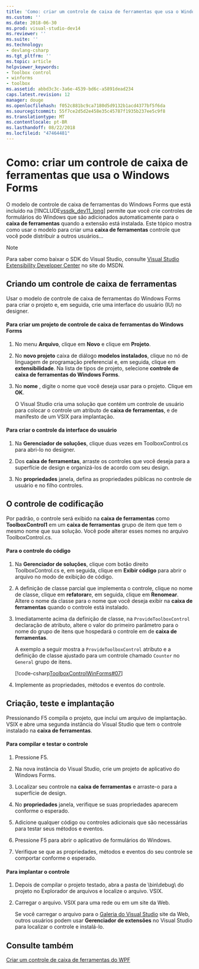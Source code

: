 ```yaml
---
title: 'Como: criar um controle de caixa de ferramentas que usa o Windows Forms | Microsoft Docs'
ms.custom: ''
ms.date: 2018-06-30
ms.prod: visual-studio-dev14
ms.reviewer: ''
ms.suite: ''
ms.technology:
- devlang-csharp
ms.tgt_pltfrm: ''
ms.topic: article
helpviewer_keywords:
- Toolbox control
- winforms
- toolbox
ms.assetid: abbd3c3c-3a6e-4539-bd6c-a5891dead234
caps.latest.revision: 12
manager: douge
ms.openlocfilehash: f052c881bc9ca7180d5d9132b1acd4377bf5f6da
ms.sourcegitcommit: 55f7ce2d5d2e458e35c45787f1935b237ee5c9f8
ms.translationtype: MT
ms.contentlocale: pt-BR
ms.lasthandoff: 08/22/2018
ms.locfileid: "47464481"
---
```

# <a name="how-to-create-a-toolbox-control-that-uses-windows-forms"></a>Como: criar um controle de caixa de ferramentas que usa o Windows Forms
O modelo de controle de caixa de ferramentas do Windows Forms que está incluído na [!INCLUDE[vssdk_dev11_long](../includes/vssdk-dev11-long-md.md)] permite que você crie controles de formulários do Windows que são adicionados automaticamente para o **caixa de ferramentas** quando a extensão está instalada. Este tópico mostra como usar o modelo para criar uma **caixa de ferramentas** controle que você pode distribuir a outros usuários...  
  
> [!NOTE]
>  Para saber como baixar o SDK do Visual Studio, consulte [Visual Studio Extensibility Developer Center](http://go.microsoft.com/fwlink/?linkid=121964) no site do MSDN.  
  
## <a name="creating-a-toolbox-control"></a>Criando um controle de caixa de ferramentas  
 Usar o modelo de controle de caixa de ferramentas do Windows Forms para criar o projeto e, em seguida, crie uma interface do usuário (IU) no designer.  
  
#### <a name="to-create-a-windows-forms-toolbox-control-project"></a>Para criar um projeto de controle de caixa de ferramentas do Windows Forms  
  
1.  No menu **Arquivo**, clique em **Novo** e clique em **Projeto**.  
  
2.  No **novo projeto** caixa de diálogo **modelos instalados**, clique no nó de linguagem de programação preferencial e, em seguida, clique em **extensibilidade**. Na lista de tipos de projeto, selecione **controle de caixa de ferramentas do Windows Forms**.  
  
3.  No **nome** , digite o nome que você deseja usar para o projeto. Clique em **OK**.  
  
     O Visual Studio cria uma solução que contém um controle de usuário para colocar o controle um atributo de **caixa de ferramentas**, e de manifesto de um VSIX para implantação.  
  
#### <a name="to-build-the-control-ui"></a>Para criar o controle da interface do usuário  
  
1.  Na **Gerenciador de soluções**, clique duas vezes em ToolboxControl.cs para abri-lo no designer.  
  
2.  Dos **caixa de ferramentas**, arraste os controles que você deseja para a superfície de design e organizá-los de acordo com seu design.  
  
3.  No **propriedades** janela, defina as propriedades públicas no controle de usuário e no filho controles.  
  
## <a name="coding-the-control"></a>O controle de codificação  
 Por padrão, o controle será exibido na **caixa de ferramentas** como **ToolboxControl1** em um **caixa de ferramentas** grupo de item que tem o mesmo nome que sua solução. Você pode alterar esses nomes no arquivo ToolboxControl.cs.  
  
#### <a name="to-code-the-control"></a>Para o controle do código  
  
1.  Na **Gerenciador de soluções**, clique com botão direito ToolboxControl.cs e, em seguida, clique em **Exibir código** para abrir o arquivo no modo de exibição de código.  
  
2.  A definição de classe parcial que implementa o controle, clique no nome de classe, clique em **refatorar**e, em seguida, clique em **Renomear**. Altere o nome da classe para o nome que você deseja exibir na **caixa de ferramentas** quando o controle está instalado.  
  
3.  Imediatamente acima da definição de classe, na `ProvideToolboxControl` declaração de atributo, altere o valor do primeiro parâmetro para o nome do grupo de itens que hospedará o controle em de **caixa de ferramentas**.  
  
     A exemplo a seguir mostra a `ProvideToolboxControl` atributo e a definição de classe ajustado para um controle chamado `Counter` no `General` grupo de itens.  
  
     [!code-csharp[ToolboxControlWinForms#07](../snippets/csharp/VS_Snippets_VSSDK/toolboxcontrolwinforms/cs/toolboxcontrol.cs#07)]  
  
4.  Implemente as propriedades, métodos e eventos do controle.  
  
## <a name="building-testing-and-deployment"></a>Criação, teste e implantação  
 Pressionando F5 compila o projeto, que inclui um arquivo de implantação. VSIX e abre uma segunda instância do Visual Studio que tem o controle instalado na **caixa de ferramentas**.  
  
#### <a name="to-build-and-test-the-control"></a>Para compilar e testar o controle  
  
1.  Pressione F5.  
  
2.  Na nova instância do Visual Studio, crie um projeto de aplicativo do Windows Forms.  
  
3.  Localizar seu controle na **caixa de ferramentas** e arraste-o para a superfície de design.  
  
4.  No **propriedades** janela, verifique se suas propriedades aparecem conforme o esperado.  
  
5.  Adicione qualquer código ou controles adicionais que são necessárias para testar seus métodos e eventos.  
  
6.  Pressione F5 para abrir o aplicativo de formulários do Windows.  
  
7.  Verifique se que as propriedades, métodos e eventos do seu controle se comportar conforme o esperado.  
  
#### <a name="to-deploy-the-control"></a>Para implantar o controle  
  
1.  Depois de compilar o projeto testado, abra a pasta de \bin\debug\ do projeto no Explorador de arquivos e localize o arquivo. VSIX.  
  
2.  Carregar o arquivo. VSIX para uma rede ou em um site da Web.  
  
     Se você carregar o arquivo para o [Galeria do Visual Studio](http://go.microsoft.com/fwlink/?LinkID=123847) site da Web, outros usuários podem usar **Gerenciador de extensões** no Visual Studio para localizar o controle e instalá-lo.  
  
## <a name="see-also"></a>Consulte também  
 [Criar um controle de caixa de ferramentas do WPF](../extensibility/creating-a-wpf-toolbox-control.md)